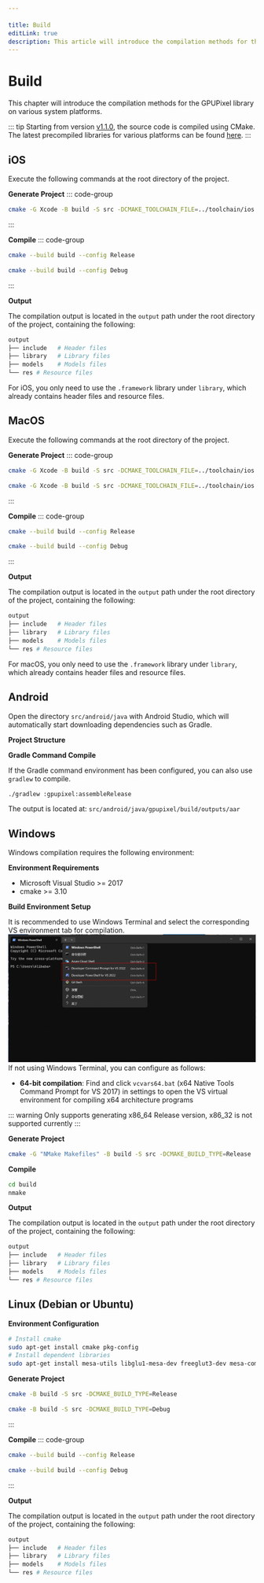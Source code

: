 ```yaml
---

title: Build
editLink: true
description: This article will introduce the compilation methods for the GPUPixel library on various system platforms.
---
```



# Build

This chapter will introduce the compilation methods for the GPUPixel library on various system platforms.

::: tip
Starting from version [v1.1.0](https://github.com/pixpark/gpupixel/releases/tag/v1.1.1), the source code is compiled using CMake. The latest precompiled libraries for various platforms can be found [here](https://github.com/pixpark/gpupixel/releases/latest).
:::

## iOS
Execute the following commands at the root directory of the project.

**Generate Project**
::: code-group
```bash [Arm64]
cmake -G Xcode -B build -S src -DCMAKE_TOOLCHAIN_FILE=../toolchain/ios.toolchain.cmake -DPLATFORM=OS64
```
:::

**Compile**
::: code-group

```bash [Release]
cmake --build build --config Release
```

```bash [Debug]
cmake --build build --config Debug
```
:::

**Output**

The compilation output is located in the `output` path under the root directory of the project, containing the following:
```bash
output
├── include   # Header files
├── library   # Library files
├── models    # Models files
└── res # Resource files
```
For iOS, you only need to use the `.framework` library under `library`, which already contains header files and resource files.

## MacOS
Execute the following commands at the root directory of the project.

**Generate Project**
::: code-group
```bash [Apple Silicon]
cmake -G Xcode -B build -S src -DCMAKE_TOOLCHAIN_FILE=../toolchain/ios.toolchain.cmake -DPLATFORM=MAC_ARM64 
```
```bash [Intel]
cmake -G Xcode -B build -S src -DCMAKE_TOOLCHAIN_FILE=../toolchain/ios.toolchain.cmake -DPLATFORM=MAC -DCMAKE_BUILD_TYPE=Release
```
:::

**Compile**
::: code-group

```bash [Release]
cmake --build build --config Release
```

```bash [Debug]
cmake --build build --config Debug
```
:::

**Output**

The compilation output is located in the `output` path under the root directory of the project, containing the following:
```bash
output
├── include   # Header files
├── library   # Library files
├── models    # Models files
└── res # Resource files
```
For macOS, you only need to use the `.framework` library under `library`, which already contains header files and resource files.

## Android

Open the directory `src/android/java` with Android Studio, which will automatically start downloading dependencies such as Gradle.

**Project Structure**
 
**Gradle Command Compile**

If the Gradle command environment has been configured, you can also use `gradlew` to compile.

```bash
./gradlew :gpupixel:assembleRelease
```

The output is located at: `src/android/java/gpupixel/build/outputs/aar`

## Windows

Windows compilation requires the following environment:

**Environment Requirements**
- Microsoft Visual Studio >= 2017
- cmake >= 3.10

**Build Environment Setup**

It is recommended to use Windows Terminal and select the corresponding VS environment tab for compilation.
![Windows Terminal](../../image/win-terminal.png)
If not using Windows Terminal, you can configure as follows:

- **64-bit compilation**: Find and click `vcvars64.bat` (x64 Native Tools Command Prompt for VS 2017) in settings to open the VS virtual environment for compiling x64 architecture programs

::: warning
Only supports generating x86_64 Release version, x86_32 is not supported currently
:::

**Generate Project**

```bash
cmake -G "NMake Makefiles" -B build -S src -DCMAKE_BUILD_TYPE=Release
```

**Compile**
```bash
cd build 
nmake
```

**Output**

The compilation output is located in the `output` path under the root directory of the project, containing the following:
```bash
output
├── include   # Header files
├── library   # Library files
├── models    # Models files
└── res # Resource files
```

## Linux (Debian or Ubuntu)

**Environment Configuration**

```bash
# Install cmake
sudo apt-get install cmake pkg-config
# Install dependent libraries
sudo apt-get install mesa-utils libglu1-mesa-dev freeglut3-dev mesa-common-dev libglfw3-dev
```

**Generate Project**
```bash [Release]
cmake -B build -S src -DCMAKE_BUILD_TYPE=Release
```

```bash [Debug]
cmake -B build -S src -DCMAKE_BUILD_TYPE=Debug
```
:::

**Compile**
::: code-group
```bash [Release]
cmake --build build --config Release
```

```bash [Debug]
cmake --build build --config Debug
```
:::

**Output**

The compilation output is located in the `output` path under the root directory of the project, containing the following:
```bash
output
├── include   # Header files
├── library   # Library files
├── models    # Models files
└── res # Resource files
```